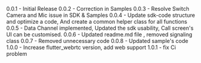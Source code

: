 0.0.1 - Initial Release
0.0.2 - Correction in Samples
0.0.3 - Resolve Switch Camera and Mic issue in SDK & Samples
0.0.4 - Update sdk-code structure and optimize a code, And create a common helper class for all functions
0.0.5 - Data Channel implemented, Updated the sdk usability, Call screen's UI can be customised.
0.0.6 - Updated readme.md file , removed signaling class
0.0.7 - Removed unnecessary code
0.0.8 - Updated sample's code
1.0.0 - Increase flutter_webrtc version, add web support
1.0.1 - fix Ci problem
